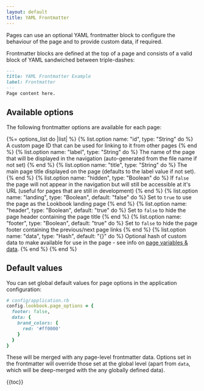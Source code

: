 ```yaml
---
layout: default
title: YAML Frontmatter
---
```


Pages can use an optional YAML frontmatter block to configure the behaviour of the page and to provide custom data, if required.

Frontmatter blocks are defined at the top of a page and consists of a valid block of YAML sandwiched between triple-dashes:

```markdown
---
title: YAML Frontmatter Example
label: Frontmatter
---
Page content here.
```

## Available options

The following frontmatter options are available for each page:

{%= options_list do |list| %}
  {% list.option name: "id", type: "String" do %}
    A custom page ID that can be used for linking to it from other pages
  {% end %}
  {% list.option name: "label", type: "String" do %}
    The name of the page that will be displayed in the navigation (auto-generated from the file name if not set)
  {% end %}
  {% list.option name: "title", type: "String" do %}
    The main page title displayed on the page (defaults to the label value if not set).
  {% end %}
  {% list.option name: "hidden", type: "Boolean" do %}
    If `false` the page will not appear in the navigation but will still be accessible at it's URL (useful for pages that are still in development)
  {% end %}
  {% list.option name: "landing", type: "Boolean", default: "false" do %}
    Set to `true` to use the page as the Lookbook landing page
  {% end %}
  {% list.option name: "header", type: "Boolean", default: "true" do %}
    Set to `false` to hide the page header containing the page title
  {% end %}
  {% list.option name: "footer", type: "Boolean", default: "true" do %}
    Set to `false` to hide the page footer containing the previous/next page links
  {% end %}
  {% list.option name: "data", type: "Hash", default: "{}" do %}
    Optional hash of custom data to make available for use in the page - see info on <a href="/guide/pages/variables">page variables & data</a>.
  {% end %}
{% end %}


## Default values

You can set global default values for page options in the application configuration:

```ruby
# config/application.rb
config.lookbook.page_options = {
  footer: false,
  data: {
    brand_colors: {
      red: '#ff0000'
    }
  }
}
```

These will be merged with any page-level frontmatter data. Options set in the frontmatter will override those set at the global level (apart from `data`, which will be deep-merged with the any globally defined data).

{{toc}}
